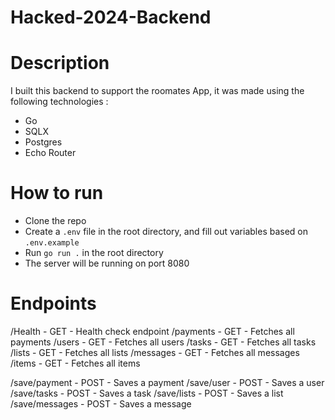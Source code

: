 # Hacked-2024-Backend

# Description

I built this backend to support the roomates App, it was made using the following technologies :

- Go
- SQLX
- Postgres
- Echo Router

# How to run

- Clone the repo
- Create a `.env` file in the root directory, and fill out variables based on `.env.example`
- Run `go run .` in the root directory
- The server will be running on port 8080

# Endpoints

/Health - GET - Health check endpoint
/payments - GET - Fetches all payments
/users - GET - Fetches all users
/tasks - GET - Fetches all tasks
/lists - GET - Fetches all lists
/messages - GET - Fetches all messages
/items - GET - Fetches all items

/save/payment - POST - Saves a payment
/save/user - POST - Saves a user
/save/tasks - POST - Saves a task
/save/lists - POST - Saves a list
/save/messages - POST - Saves a message
